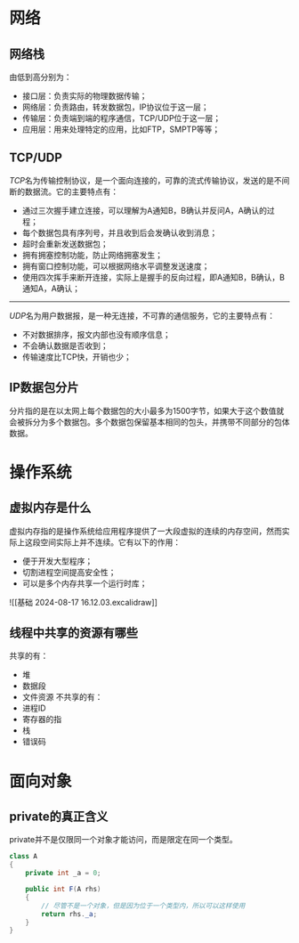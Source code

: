 # 网络

## 网络栈

由低到高分别为：
- 接口层：负责实际的物理数据传输；
- 网络层：负责路由，转发数据包，IP协议位于这一层；
- 传输层：负责端到端的程序通信，TCP/UDP位于这一层；
- 应用层：用来处理特定的应用，比如FTP，SMPTP等等；

## TCP/UDP

*TCP*名为传输控制协议，是一个面向连接的，可靠的流式传输协议，发送的是不间断的数据流。它的主要特点有：
- 通过三次握手建立连接，可以理解为A通知B，B确认并反问A，A确认的过程；
- 每个数据包具有序列号，并且收到后会发确认收到消息；
- 超时会重新发送数据包；
- 拥有拥塞控制功能，防止网络拥塞发生；
- 拥有窗口控制功能，可以根据网络水平调整发送速度；
- 使用四次挥手来断开连接，实际上是握手的反向过程，即A通知B，B确认，B通知A，A确认；

---

*UDP*名为用户数据报，是一种无连接，不可靠的通信服务，它的主要特点有：
- 不对数据排序，报文内部也没有顺序信息；
- 不会确认数据是否收到；
- 传输速度比TCP快，开销也少；

## IP数据包分片

分片指的是在以太网上每个数据包的大小最多为1500字节，如果大于这个数值就会被拆分为多个数据包。多个数据包保留基本相同的包头，并携带不同部分的包体数据。

# 操作系统

## 虚拟内存是什么

虚拟内存指的是操作系统给应用程序提供了一大段虚拟的连续的内存空间，然而实际上这段空间实际上并不连续。它有以下的作用：
- 便于开发大型程序；
- 切割进程空间提高安全性；
- 可以是多个内存共享一个运行时库；

![[基础 2024-08-17 16.12.03.excalidraw]]

## 线程中共享的资源有哪些

共享的有：
- 堆
- 数据段
- 文件资源
不共享的有：
- 进程ID
- 寄存器的指
- 栈
- 错误码

# 面向对象

## private的真正含义

private并不是仅限同一个对象才能访问，而是限定在同一个类型。

```csharp
class A
{
	private int _a = 0;

	public int F(A rhs)
	{
		// 尽管不是一个对象，但是因为位于一个类型内，所以可以这样使用
		return rhs._a;
	}
}
```